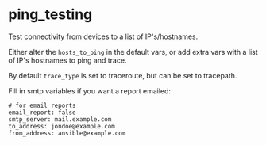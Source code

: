 # ping_testing

Test connectivity from devices to a list of IP's/hostnames.

Either alter the `hosts_to_ping` in the default vars, or add extra vars with a list of IP's hostnames to ping and trace.

By default `trace_type` is set to traceroute, but can be set to tracepath.

Fill in smtp variables if you want a report emailed:
```
# for email reports
email_report: false
smtp_server: mail.example.com
to_address: jondoe@example.com
from_address: ansible@example.com
```
